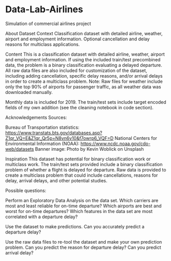 # Data-Lab-Airlines
 Simulation of commercial airlines project

About Dataset
Context
Classification dataset with detailed airline, weather, airport and employment information. Optional cancellation and delay reasons for multiclass applications.

Content
This is a classification dataset with detailed airline, weather, airport and employment information. If using the included train/test precombined data, the problem is a binary classification evaluating a delayed departure. All raw data files are also included for customization of the dataset, including adding cancellation, specific delay reasons, and/or arrival delays in order to create a multiclass problem. Note: Raw files for weather include only the top 90% of airports for passenger traffic, as all weather data was downloaded manually.

Monthly data is included for 2019. The train/test sets include target encoded fields of my own addition (see the cleaning notebook in code section).

Acknowledgements
Sources:

Bureau of Transportation statistics: https://www.transtats.bts.gov/databases.asp?Z1qr_VQ=E&Z1qr_Qr5p=N8vn6v10&f7owrp6_VQF=D
National Centers for Environmental Information (NOAA): https://www.ncdc.noaa.gov/cdo-web/datasets
Banner image: Photo by Kevin Woblick on Unsplash

Inspiration
This dataset has potential for binary classification work or multiclass work. The train/test sets provided include a binary classification problem of whether a flight is delayed for departure. Raw data is provided to create a multiclass problem that could include cancellations, reasons for delay, arrival delays, and other potential studies.

Possible questions:

Perform an Exploratory Data Analysis on the data set. Which carriers are most and least reliable for on-time departure? Which airports are best and worst for on-time departures? Which features in the data set are most correlated with a departure delay?

Use the dataset to make predictions. Can you accurately predict a departure delay?

Use the raw data files to re-tool the dataset and make your own prediction problem. Can you predict the reason for departure delay? Can you predict arrival delay?

